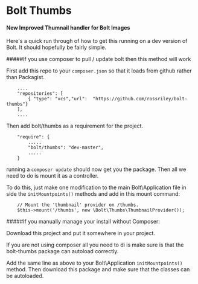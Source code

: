 Bolt Thumbs
===========

#### New Improved Thumnail handler for Bolt Images

Here's a quick run through of how to get this running on a dev version of Bolt. It should hopefully be fairly simple.

#####If you use composer to pull / update bolt then this method will work

First add this repo to your `composer.json` so that it loads from github rather than Packagist.

```
    ....
    "repositories": [
        { "type": "vcs","url":  "https://github.com/rossriley/bolt-thumbs"}
    ],
    ....
```

Then add bolt/thumbs as a requirement for the project.

```
    "require": {
        .....
        "bolt/thumbs": "dev-master",
        .....
    }
```

running a `composer update` should now get you the package. Then all we need to do is mount it as a controller.

To do this, just make one modification to the main Bolt\Application file in side the `initMountpoints()` methods and add in this mount command:

```
    // Mount the 'thumbnail' provider on /thumbs.
    $this->mount('/thumbs', new \Bolt\Thumbs\ThumbnailProvider());
```

#####If you manually manage your install without Composer: 

Download this project and put it somewhere in your project. 

If you are not using composer all you need to di is make sure is that the bolt-thumbs package can autoload correctly.

Add the same line as above to your Bolt\Application `initMountpoints()` method. Then download this package and make sure that the classes can be autoloaded.


